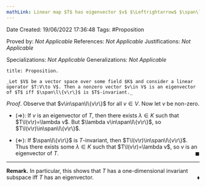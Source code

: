 ```yaml
---
mathLink: Linear map $T$ has eigenvector $v$ $\Leftrightarrow$ $\span\l\{v\r\}$ is $T$-invariant
---
```


<div class="topSpace"></div>

Date Created: 19/06/2022 17:36:48
Tags: #Proposition

Proved by: _Not Applicable_
References: _Not Applicable_
Justifications: _Not Applicable_

Specializations: _Not Applicable_
Generalizations: _Not Applicable_

``` ad-Proposition
title: Proposition.

_Let $V$ be a vector space over some field $K$ and consider a linear operator $T:V\to V$. Then a nonzero vector $v\in V$ is an eigenvector of $T$ iff $\span\l\{v\r\}$ is $T$-invariant._

```

_Proof_. Observe that $v\in\span\l\{v\r\}$ for all $v\in V$. Now let $v$ be non-zero.
* ($\Rightarrow$): If $v$ is an eigenvector of $T$, then there exists $\lambda\in K$ such that $T\l(v\r)=\lambda v$. But $\lambda v\in\span\l\{v\r\}$, so $T\l(v\r)\in\span\l\{v\r\}$.

* ($\Leftarrow$): If $\span\l\{v\r\}$ is $T$-invariant, then $T\l(v\r)\in\span\l\{v\r\}$. Thus there exists some $\lambda\in K$ such that $T\l(v\r)=\lambda v$, so $v$ is an eigenvector of $T$.<span style="float:right;">$\blacksquare$</span>

---

**Remark.** In particular, this shows that $T$ has a one-dimensional invariant subspace iff $T$ has an eigenvector.<span style="float:right;">$\blacklozenge$</span>
